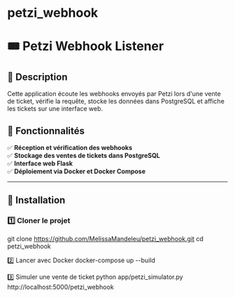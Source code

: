 # petzi_webhook

# 🎟️ Petzi Webhook Listener

## 📌 Description
Cette application écoute les webhooks envoyés par Petzi lors d'une vente de ticket, vérifie la requête, stocke les données dans PostgreSQL et affiche les tickets sur une interface web.

## 📌 Fonctionnalités
✅ **Réception et vérification des webhooks**  
✅ **Stockage des ventes de tickets dans PostgreSQL**  
✅ **Interface web Flask**  
✅ **Déploiement via Docker et Docker Compose**  

---

## 🚀 Installation

### **1️⃣ Cloner le projet**
git clone https://github.com/MelissaMandeleu/petzi_webhook.git
cd petzi_webhook

2️⃣ Lancer avec Docker
docker-compose up --build

3️⃣ Simuler une vente de ticket
python app/petzi_simulator.py http://localhost:5000/petzi_webhook
